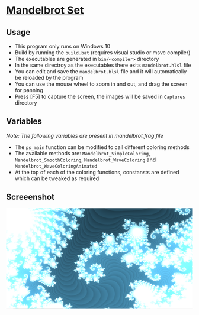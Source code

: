 # [Mandelbrot Set](https://en.wikipedia.org/wiki/Mandelbrot_set)

## Usage
* This program only runs on Windows 10
* Build by running the `build.bat` (requires visual studio or msvc compiler)
* The executables are generated in `bin/<compiler>` directory
* In the same directroy as the executables there exits `mandelbrot.hlsl` file
* You can edit and save the `mandelbrot.hlsl` file and it will automatically be reloaded by the program
* You can use the mouse wheel to zoom in and out, and drag the screen for panning
* Press [F5] to capture the screen, the images will be saved in `Captures` directory

## Variables
*Note: The following variables are present in mandelbrot.frag file*
- The `ps_main` function can be modified to call different coloring methods
- The available methods are: `Mandelbrot_SimpleColoring`, `Mandelbrot_SmoothColoring`, `Mandelbrot_WaveColoring` and `Mandelbrot_WaveColoringAnimated`
- At the top of each of the coloring functions, constansts are defined which can be tweaked as required

## Screeenshot

![Mandelbrot Diagram](screenshot.png)
